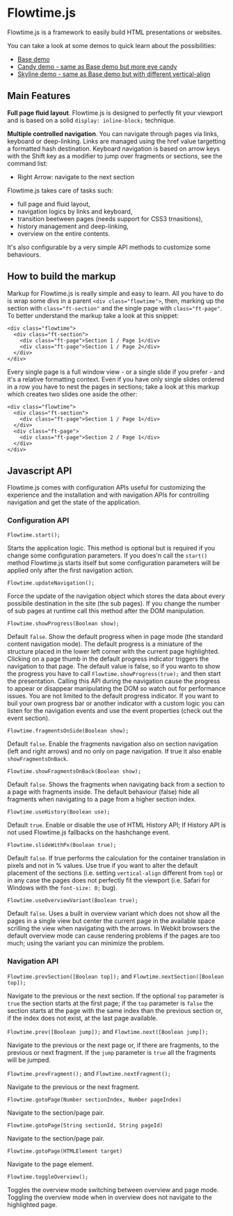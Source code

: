 # Flowtime.js

Flowtime.js is a framework to easily build HTML presentations or websites.

You can take a look at some demos to quick learn about the possibilities:
- [Base demo](http://marcolago.com/flowtime-js/demo/)
- [Candy demo - same as Base demo but more eye candy](http://marcolago.com/flowtime-js/demo-candy/)
- [Skyline demo - same as Base demo but with different vertical-align](http://marcolago.com/flowtime-js/demo-skyline/)

## Main Features

**Full page fluid layout**.
Flowtime.js is designed to perfectly fit your viewport and is based on a solid `display: inline-block;` technique.

**Multiple controlled navigation**.
You can navigate through pages via links, keyboard or deep-linking.
Links are managed using the href value targetting a formatted hash destination.
Keyboard navigation is based on arrow keys with the Shift key as a modifier to jump over fragments or sections, see the command list:

- Right Arrow: navigate to the next section 

Flowtime.js takes care of tasks such:
- full page and fluid layout,
- navigation logics by links and keyboard,
- transition beetween pages (needs support for CSS3 trnasitions),
- history management and deep-linking,
- overview on the entire contents.

It's also configurable by a very simple API methods to customize some behaviours.

## How to build the markup

Markup for Flowtime.js is really simple and easy to learn.
All you have to do is wrap some divs in a parent `<div class="flowtime">`, then, marking up the section with `class="ft-section"` and the single page with `class="ft-page"`.
To better understand the markup take a look at this snippet:

    <div class="flowtime">
      <div class="ft-section">
        <div class="ft-page">Section 1 / Page 1</div>
        <div class="ft-page">Section 1 / Page 2</div>
      </div>
    </div>
    
Every single page is a full window view - or a single slide if you prefer - and it's a relative formatting context.
Even if you have only single slides ordered in a row you have to nest the pages in sections; take a look at this markup which creates two slides one aside the other:

    <div class="flowtime">
      <div class="ft-section">
        <div class="ft-page">Section 1 / Page 1</div>
      </div>
      <div class="ft-page">
        <div class="ft-page">Section 2 / Page 1</div>
      </div>
    </div>

## Javascript API

Flowtime.js comes with configuration APIs useful for customizing the experience and the installation and with navigation APIs for controlling navigation and get the state of the application.

### Configuration API

`Flowtime.start();`

Starts the application logic. This method is optional but is required if you change some configuration parameters.
If you does'n call the `start()` method Flowtime.js starts itself but some configuration parameters will be applied only after the first navigation action.

`Flowtime.updateNavigation();`

Force the update of the navigation object which stores the data about every possibile destination in the site (the sub pages).
If you change the number of sub pages at runtime call this method after the DOM manipulation.

`Flowtime.showProgress(Boolean show);`

Default `false`. Show the default progress when in page mode (the standard content navigation mode).
The default progress is a miniature of the structure placed in the lower left corner with the current page highlighted.
Clicking on a page thumb in the default progress indicator triggers the navigation to that page.
The default value is false, so if you wanto to show the progress you have to call `Flowtime.showProgress(true);` and then start the presentation.
Calling this API during the navigation cause the progress to appear or disappear manipulating the DOM so watch out for performance issues.
You are not limited to the default progress indicator. If you want to buil your own progress bar or another indicator with a custom logic you can listen for the navigation events and use the event properties (check out the event section).

`Flowtime.fragmentsOnSide(Boolean show);`

Default `false`. Enable the fragments navigation also on section navigation (left and right arrows) and no only on page navigation.
If true it also enable `showFragmentsOnBack`.

`Flowtime.showFragmentsOnBack(Boolean show);`

Default `false`. Shows the fragments when navigating back from a section to a page with fragments inside. The default behaviour (false) hide all fragments when navigating to a page from a higher section index.

`Flowtime.useHistory(Boolean use);`

Default `true`. Enable or disable the use of HTML History API;
If History API is not used Flowtime.js fallbacks on the hashchange event.

`Flowtime.slideWithPx(Boolean true);`

Default `false`. If true performs the calculation for the container translation in pixels and not in % values.
Use true if you want to alter the default placement of the sections (i.e. setting `vertical-align` different from `top`) or in any case the pages does not perfectly fit the viewport (i.e. Safari for Windows with the `font-size: 0;` bug).

`Flowtime.useOverviewVariant(Boolean true);`

Default `false`. Uses a built in overview variant which does not show all the pages in a single view but center the current page in the available space scrilling the view when navigating with the arrows.
In Webkit browsers the default overview mode can cause rendering problems if the pages are too much; using the variant you can minimize the problem.

### Navigation API

`Flowtime.prevSection([Boolean top]);` and `Flowtime.nextSection([Boolean top]);`

Navigate to the previous or the next section.
If the optional `top` parameter is `true` the section starts at the first page; if the `top` parameter is `false` the section starts at the page with the same index than the previous section or, if the index does not exist, at the last page available.

`Flowtime.prev([Boolean jump]);` and `Flowtime.next([Boolean jump]);`

Navigate to the previous or the next page or, if there are fragments, to the previous or next fragment.
If the `jump` parameter is `true` all the fragments will be jumped.

`Flowtime.prevFragment();` and `Flowtime.nextFragment();`

Navigate to the previous or the next fragment.

`Flowtime.gotoPage(Number sectionIndex, Number pageIndex)`

Navigate to the section/page pair.

`Flowtime.gotoPage(String sectionId, String pageId)`

Navigate to the section/page pair.

`Flowtime.gotoPage(HTMLElement target)`

Navigate to the page element.

`Flowtime.toggleOverview();`

Toggles the overview mode switching between overview and page mode.
Toggling the overview mode when in overview does not navigate to the highlighted page.


